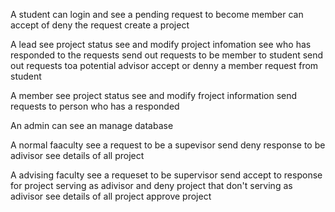 A student
can login and see a pending request to become member
can accept of deny the request 
create a project 

A lead
see project status
see and modify project infomation
see who has responded to the requests
send out requests to be member to student
send out requests toa potential advisor 
accept or denny a member request from student

A member
see project status
see and modify froject information
send requests to person who has a responded

An admin 
can see an manage database

A normal faaculty 
see a request to be a supevisor
send  deny response to be adivisor
see details of all project

A advising faculty 
see a requeset to be supervisor
send accept to response for project serving as adivisor and deny project that don't serving as adivisor
see details of all project
approve project
